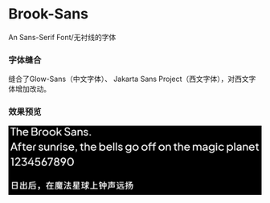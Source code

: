 # Brook-Sans
An Sans-Serif Font/无衬线的字体
### 字体缝合
缝合了Glow-Sans（中文字体）、 Jakarta Sans Project（西文字体），对西文字体增加改动。
### 效果预览

![alt text](markdown/image.png)